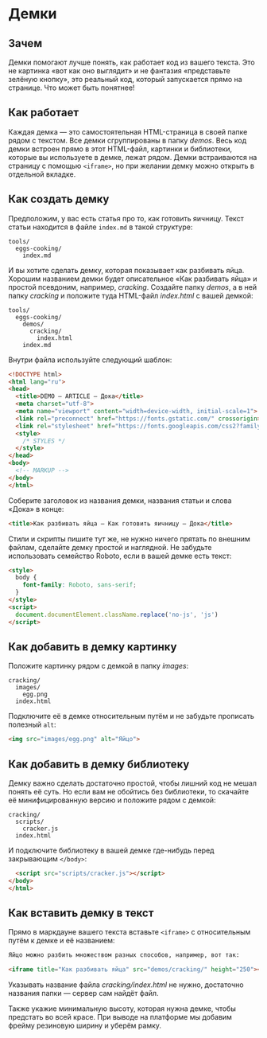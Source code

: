 # Демки

## Зачем

Демки помогают лучше понять, как работает код из вашего текста. Это не картинка «вот как оно выглядит» и не фантазия «представьте зелёную кнопку», это реальный код, который запускается прямо на странице. Что может быть понятнее!

## Как работает

Каждая демка — это самостоятельная HTML-страница в своей папке рядом с текстом. Все демки сгруппированы в папку _demos_. Весь код демки встроен прямо в этот HTML-файл, картинки и библиотеки, которые вы используете в демке, лежат рядом. Демки встраиваются на страницу с помощью `<iframe>`, но при желании демку можно открыть в отдельной вкладке.

## Как создать демку

Предположим, у вас есть статья про то, как готовить яичницу. Текст статьи находится в файле `index.md` в такой структуре:

```
tools/
  eggs-cooking/
    index.md
```

И вы хотите сделать демку, которая показывает как разбивать яйца. Хорошим названием демки будет описательное «Как разбивать яйца» и простой псевдоним, например, _cracking_. Создайте папку _demos_, а в ней папку _cracking_ и положите туда HTML-файл _index.html_ с вашей демкой:

```
tools/
  eggs-cooking/
    demos/
      cracking/
        index.html
    index.md
```

Внутри файла используйте следующий шаблон:

```html
<!DOCTYPE html>
<html lang="ru">
<head>
  <title>DEMO — ARTICLE — Дока</title>
  <meta charset="utf-8">
  <meta name="viewport" content="width=device-width, initial-scale=1">
  <link rel="preconnect" href="https://fonts.gstatic.com/" crossorigin>
  <link rel="stylesheet" href="https://fonts.googleapis.com/css2?family=Roboto&display=swap">
  <style>
    /* STYLES */
  </style>
</head>
<body>
  <!-- MARKUP -->
</body>
</html>
```

Соберите заголовок из названия демки, названия статьи и слова «Дока» в конце:

```html
<title>Как разбивать яйца — Как готовить яичницу — Дока</title>
```

Стили и скрипты пишите тут же, не нужно ничего прятать по внешним файлам, сделайте демку простой и наглядной. Не забудьте использовать семейство Roboto, если в вашей демке есть текст:

```html
<style>
  body {
    font-family: Roboto, sans-serif;
  }
</style>
<script>
  document.documentElement.className.replace('no-js', 'js')
</script>
```

## Как добавить в демку картинку

Положите картинку рядом с демкой в папку _images_:

```
cracking/
  images/
    egg.png
  index.html
```

Подключите её в демке относительным путём и не забудьте прописать полезный `alt`:

```html
<img src="images/egg.png" alt="Яйцо">
```

## Как добавить в демку библиотеку

Демку важно сделать достаточно простой, чтобы лишний код не мешал понять её суть. Но если вам не обойтись без библиотеки, то скачайте её минифицированную версию и положите рядом с демкой:

```
cracking/
  scripts/
    cracker.js
  index.html
```

И подключите библиотеку в вашей демке где-нибудь перед закрывающим `</body>`:

```html
  <script src="scripts/cracker.js"></script>
</body>
</html>
```

## Как вставить демку в текст

Прямо в маркдауне вашего текста вставьте `<iframe>` с относительным путём к демке и её названием:

```markdown
Яйцо можно разбить множеством разных способов, например, вот так:

<iframe title="Как разбивать яйца" src="demos/cracking/" height="250"></iframe>
```

Указывать название файла _cracking/index.html_ не нужно, достаточно названия папки — сервер сам найдёт файл.

Также укажие минимальную высоту, которая нужна демке, чтобы предстать во всей красе. При выводе на платформе мы добавим фрейму резиновую ширину и уберём рамку.
